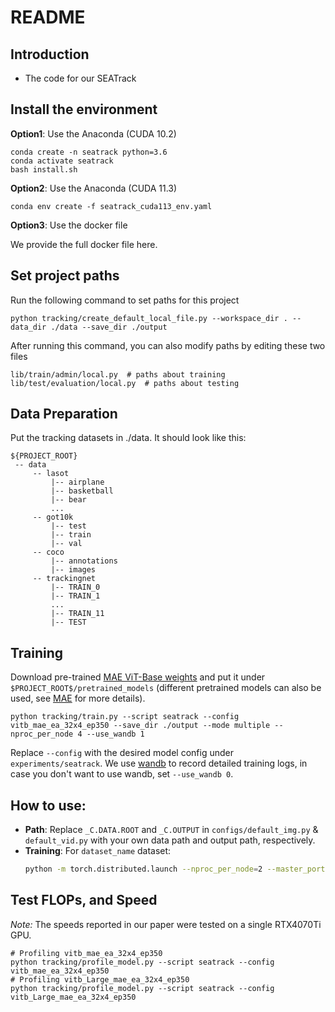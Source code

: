 # README

## Introduction
- The code for our SEATrack


## Install the environment
**Option1**: Use the Anaconda (CUDA 10.2)
```
conda create -n seatrack python=3.6
conda activate seatrack
bash install.sh
```

**Option2**: Use the Anaconda (CUDA 11.3)
```
conda env create -f seatrack_cuda113_env.yaml
```

**Option3**: Use the docker file

We provide the full docker file here.


## Set project paths
Run the following command to set paths for this project
```
python tracking/create_default_local_file.py --workspace_dir . --data_dir ./data --save_dir ./output
```
After running this command, you can also modify paths by editing these two files
```
lib/train/admin/local.py  # paths about training
lib/test/evaluation/local.py  # paths about testing
```

## Data Preparation
Put the tracking datasets in ./data. It should look like this:
   ```
   ${PROJECT_ROOT}
    -- data
        -- lasot
            |-- airplane
            |-- basketball
            |-- bear
            ...
        -- got10k
            |-- test
            |-- train
            |-- val
        -- coco
            |-- annotations
            |-- images
        -- trackingnet
            |-- TRAIN_0
            |-- TRAIN_1
            ...
            |-- TRAIN_11
            |-- TEST
   ```


## Training
Download pre-trained [MAE ViT-Base weights](https://drive.google.com/file/d/1DlkoZrgzxJ6bupvwoTrCt8binSOg04Up/view?usp=drive_link) and put it under `$PROJECT_ROOT$/pretrained_models` (different pretrained models can also be used, see [MAE](https://github.com/facebookresearch/mae) for more details).

```
python tracking/train.py --script seatrack --config vitb_mae_ea_32x4_ep350 --save_dir ./output --mode multiple --nproc_per_node 4 --use_wandb 1
```

Replace `--config` with the desired model config under `experiments/seatrack`. We use [wandb](https://github.com/wandb/client) to record detailed training logs, in case you don't want to use wandb, set `--use_wandb 0`.


## How to use:
- **Path**: Replace `_C.DATA.ROOT` and `_C.OUTPUT` in `configs/default_img.py` & `default_vid.py` with your own data path and output path, respectively.
- **Training**: For `dataset_name` dataset: 
  ```bash
  python -m torch.distributed.launch --nproc_per_node=2 --master_port 77777 main.py --dataset dataset_name --cfg configs/res50_cels_cal.yaml --gpu 0,1 --spr 0 --sacr 0.05 --rr 1.0
## Test FLOPs, and Speed
*Note:* The speeds reported in our paper were tested on a single RTX4070Ti GPU.

```
# Profiling vitb_mae_ea_32x4_ep350
python tracking/profile_model.py --script seatrack --config vitb_mae_ea_32x4_ep350
# Profiling vitb_Large_mae_ea_32x4_ep350
python tracking/profile_model.py --script seatrack --config vitb_Large_mae_ea_32x4_ep350
```
